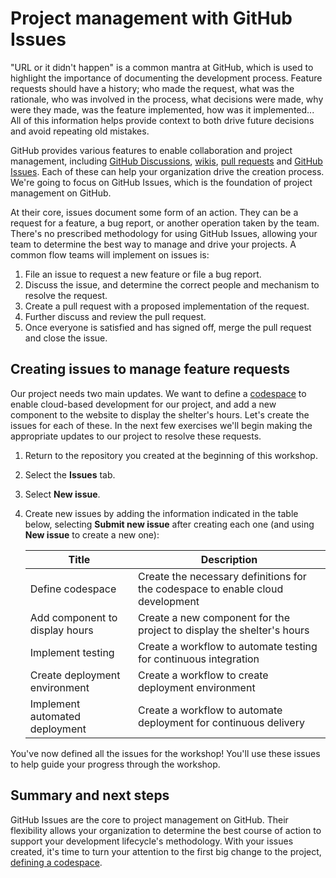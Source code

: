 # Project management with GitHub Issues

"URL or it didn't happen" is a common mantra at GitHub, which is used to highlight the importance of documenting the development process. Feature requests should have a history; who made the request, what was the rationale, who was involved in the process, what decisions were made, why were they made, was the feature implemented, how was it implemented... All of this information helps provide context to both drive future decisions and avoid repeating old mistakes.

GitHub provides various features to enable collaboration and project management, including [GitHub Discussions](https://github.com/features/discussions), [wikis](https://docs.github.com/en/communities/documenting-your-project-with-wikis/about-wikis), [pull requests](https://docs.github.com/en/pull-requests/collaborating-with-pull-requests/proposing-changes-to-your-work-with-pull-requests/about-pull-requests) and [GitHub Issues](https://github.com/features/issues). Each of these can help your organization drive the creation process. We're going to focus on GitHub Issues, which is the foundation of project management on GitHub.

At their core, issues document some form of an action. They can be a request for a feature, a bug report, or another operation taken by the team. There's no prescribed methodology for using GitHub Issues, allowing your team to determine the best way to manage and drive your projects. A common flow teams will implement on issues is:

1. File an issue to request a new feature or file a bug report.
2. Discuss the issue, and determine the correct people and mechanism to resolve the request.
3. Create a pull request with a proposed implementation of the request.
4. Further discuss and review the pull request.
5. Once everyone is satisfied and has signed off, merge the pull request and close the issue.

## Creating issues to manage feature requests

Our project needs two main updates. We want to define a [codespace](https://github.com/features/codespaces) to enable cloud-based development for our project, and add a new component to the website to display the shelter's hours. Let's create the issues for each of these. In the next few exercises we'll begin making the appropriate updates to our project to resolve these requests.

1. Return to the repository you created at the beginning of this workshop.
2. Select the **Issues** tab.
3. Select **New issue**.
4. Create new issues by adding the information indicated in the table below, selecting **Submit new issue** after creating each one (and using **New issue** to create a new one):

    | Title                          | Description                                                                    |
    | ------------------------------ | ------------------------------------------------------------------------------ |
    | Define codespace               | Create the necessary definitions for the codespace to enable cloud development |
    | Add component to display hours | Create a new component for the project to display the shelter's hours          |
    | Implement testing              | Create a workflow to automate testing for continuous integration               |
    | Create deployment environment  | Create a workflow to create deployment environment                             |
    | Implement automated deployment | Create a workflow to automate deployment for continuous delivery |

You've now defined all the issues for the workshop! You'll use these issues to help guide your progress through the workshop.

## Summary and next steps

GitHub Issues are the core to project management on GitHub. Their flexibility allows your organization to determine the best course of action to support your development lifecycle's methodology. With your issues created, it's time to turn your attention to the first big change to the project, [defining a codespace](3-codespaces.md).
